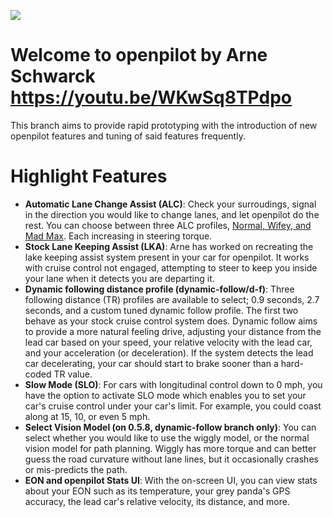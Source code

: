 [![](https://i.imgur.com/UetIFyH.jpg)](#)

Welcome to openpilot by Arne Schwarck
https://youtu.be/WKwSq8TPdpo
======

This branch aims to provide rapid prototyping with the introduction of new openpilot features and tuning of said features frequently.

Highlight Features
=======================

* **Automatic Lane Change Assist (ALC)**: Check your surroudings, signal in the direction you would like to change lanes, and let openpilot do the rest. You can choose between three ALC profiles, [Normal, Wifey, and Mad Max](https://github.com/ShaneSmiskol/openpilot/blob/release2/selfdrive/car/toyota/carstate.py#L145). Each increasing in steering torque.
* **Stock Lane Keeping Assist (LKA)**: Arne has worked on recreating the lake keeping assist system present in your car for openpilot. It works with cruise control not engaged, attempting to steer to keep you inside your lane when it detects you are departing it.
* **Dynamic following distance profile (dynamic-follow/d-f)**: Three following distance (TR) profiles are available to select; 0.9 seconds, 2.7 seconds, and a custom tuned dynamic follow profile. The first two behave as your stock cruise control system does. Dynamic follow aims to provide a more natural feeling drive, adjusting your distance from the lead car based on your speed, your relative velocity with the lead car, and your acceleration (or deceleration). If the system detects the lead car decelerating, your car should start to brake sooner than a hard-coded TR value.
* **Slow Mode (SLO)**: For cars with longitudinal control down to 0 mph, you have the option to activate SLO mode which enables you to set your car's cruise control under your car's limit. For example, you could coast along at 15, 10, or even 5 mph.
* **Select Vision Model (on 0.5.8, dynamic-follow branch only)**: You can select whether you would like to use the wiggly model, or the normal vision model for path planning. Wiggly has more torque and can better guess the road curvature without lane lines, but it occasionally crashes or mis-predicts the path.
* **EON and openpilot Stats UI**: With the on-screen UI, you can view stats about your EON such as its temperature, your grey panda's GPS accuracy, the lead car's relative velocity, its distance, and more.
